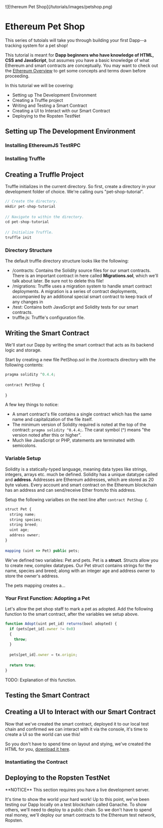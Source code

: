 <div class="pet-shop-header">
  ![Ethereum Pet Shop](/tutorials/images/petshop.png)
</div>

# Ethereum Pet Shop

This series of tutoials will take you through building your first Dapp--a tracking system for a pet shop!

This tutorial is meant for **Dapp beginners who have knowledge of HTML, CSS and JavaScript**, but assumes you have a basic knowledge of what Ethereum and smart contracts are conceptually. You may want to check out the [Ethereum Overview](/tutorials/ethereum-overview) to get some concepts and terms down before proceeding.

In this tutorial we will be covering:

*   Setting up The Development Environment
*   Creating a Truffle project
*   Writing and Testing a Smart Contract
*   Creating a UI to Interact with our Smart Contract
*   Deploying to the Ropsten TestNet

## Setting up The Development Environment

### Installing EthereumJS TestRPC

### Installing Truffle

## Creating a Truffle Project

Truffle initializes in the current directory. So first, create a directory in your development folder of choice. We're calling ours "pet-shop-tutorial".

```javascript
// Create the directory.
mkdir pet-shop-tutorial

// Navigate to within the directory.
cd pet-shop-tutorial

// Initialize Truffle.
truffle init
```

### Directory Structure

The default truffle directory structure looks like the following:

*   /contracts: Contains the Solidity source files for our smart contracts. There is an important contract in here called **Migrations.sol**, which we'll talk about later. Be sure not to delete this file!
*   /migrations: Truffle uses a migration system to handle smart contract deployments. A migration is a series of contract deployments, accompanied by an additional special smart contract to keep track of any changes in
*   /test: Contains both JavaScript and Solidity tests for our smart contracts.
*   truffle.js: Truffle's configuration file.

## Writing the Smart Contract

We'll start our Dapp by writing the smart contract that acts as its backend logic and storage.

Start by creating a new file PetShop.sol in the /contracts directory with the following contents:

```javascript
pragma solidity ^0.4.4;

contract PetShop {

}
```

A few key things to notice:

*   A smart contract's file contains a single contract which has the same name and capitalization of the file itself.
*   The minimum version of Solidity required is noted at the top of the contract: `pragma solidity ^0.4.4;`. The carat symbol (^) means "the version noted after this or higher".
*   Much like JavaScript or PHP, statements are terminated with semicolons.

### Variable Setup

Solidity is a statically-typed language, meaning data types like strings, integers, arrays etc. much be defined. Solidity has a unique datatype called and **address**. Addresses are Ethereum addresses, which are stored as 20 byte values. Every account and smart contract on the Ethereum blockchain has an address and can send/receive Ether from/to this address.

Setup the following varialbes on the next line after `contract PetShop {`.

```javascript
struct Pet {
  string name;
  string species;
  string breed;
  uint age;
  address owner;
}

mapping (uint => Pet) public pets;
```

We've defined two variables: Pet and pets. Pet is a **struct**. Structs allow you to create new, complex datatypes. Our Pet struct contains strings for the name, species and breed; along with an integer age and address owner to store the owner's address.

The pets mapping creates a...

### Your First Function: Adopting a Pet

Let's allow the pet shop staff to mark a pet as adopted. Add the following function to the smart contract, after the variables we setup above.

```javascript
function Adopt(uint pet_id) returns(bool adopted) {
  if (pets[pet_id].owner != 0x0)
  {
    throw;
  }

  pets[pet_id].owner = tx.origin;

  return true;
}
```

TODO: Explanation of this function.

## Testing the Smart Contract

## Creating a UI to Interact with our Smart Contract

Now that we've created the smart contract, deployed it to our local test chain and confirmed we can interact with it via the console, it's time to create a UI so the world can use this!

So you don't have to spend time on layout and stying, we've created the HTML for you, [download it here](#).

### Instantiating the Contract

## Deploying to the Ropsten TestNet

<div class="container alert alert-warning" role="alert">**NOTICE** This section requires you have a live development server.</div>

It's time to show the world your hard work! Up to this point, we've been testing our Dapp locally on a test blockchain called Ganache. To show others, we'll need to deploy to a public chain. So we don't have to spend real money, we'll deploy our smart contracts to the Ethereum test network, Ropsten.
